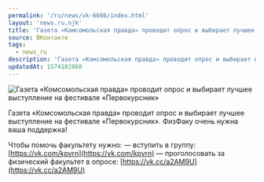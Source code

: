 ```yaml
---
permalink: '/ru/news/vk-6666/index.html'
layout: 'news.ru.njk'
title: 'Газета «Комсомольская правда» проводит опрос и выбирает лучшее выступление на фестивале «Первокурсник»'
source: ВКонтакте
tags:
  - news_ru
description: 'Газета «Комсомольская правда» проводит опрос и выбирает лучшее выступление на фестивале «Первокурсник»'
updatedAt: 1574182860
---
```

![Газета «Комсомольская правда» проводит опрос и выбирает лучшее выступление на фестивале «Первокурсник»](https://sun9-37.userapi.com/impf/c858216/v858216736/f5abe/GMiqMZnVPmI.jpg?size=1280x676&quality=96&sign=2dd8007e98fc100dc8108f1c7bbeb2ff&c_uniq_tag=-LN1B4c0XDxflsKPW-XL0yxG8c-cwBNKHYcxTmg2R74&type=album)

Газета «Комсомольская правда» проводит опрос и выбирает лучшее выступление на фестивале «Первокурсник». ФизФаку очень нужна ваша поддержка!

Чтобы помочь факультету нужно:
— вступить в группу: [https://vk.com/kpvrn](https://vk.com/kpvrn)
— проголосовать за физический факультет в опросе: [https://vk.cc/a2AM9U](https://vk.cc/a2AM9U)
